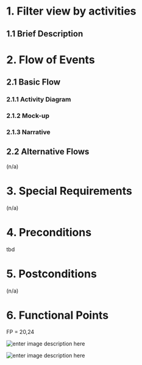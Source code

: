 ﻿# 1. Filter view by activities

## 1.1 Brief Description

# 2. Flow of Events
## 2.1 Basic Flow

### 2.1.1 Activity Diagram

### 2.1.2 Mock-up

### 2.1.3 Narrative

## 2.2 Alternative Flows
(n/a)

# 3. Special Requirements
(n/a)

# 4. Preconditions
tbd

# 5. Postconditions
(n/a)
 
# 6. Functional Points
FP = 20,24

![enter image description here](https://raw.githubusercontent.com/placetobeer/ptb-documentation/master/function-points/filter-by-activities.png)

![enter image description here](https://raw.githubusercontent.com/placetobeer/ptb-documentation/master/function-points/fp-table2.png)







